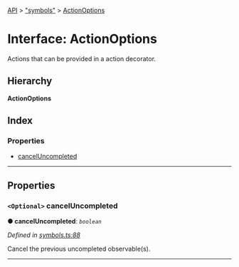 [API](../README.md) > ["symbols"](../modules/_symbols_.md) > [ActionOptions](../interfaces/_symbols_.actionoptions.md)

# Interface: ActionOptions

Actions that can be provided in a action decorator.

## Hierarchy

**ActionOptions**

## Index

### Properties

* [cancelUncompleted](_symbols_.actionoptions.md#canceluncompleted)

---

## Properties

<a id="canceluncompleted"></a>

### `<Optional>` cancelUncompleted

**● cancelUncompleted**: *`boolean`*

*Defined in [symbols.ts:88](https://github.com/amcdnl/ngxs/blob/4ba1032/packages/store/src/symbols.ts#L88)*

Cancel the previous uncompleted observable(s).

___

